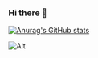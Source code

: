 ### Hi there 👋

[![Anurag's GitHub stats](https://github-readme-stats.vercel.app/api?username=Sakurato-acg)](https://github.com/anuraghazra/github-readme-stats)

![Alt](https://repobeats.axiom.co/api/embed/49279450049d2ae4e97add13491a8be14abb538b.svg "Repobeats analytics image")
<!--
**Sakurato-acg/Sakurato-acg** is a ✨ _special_ ✨ repository because its `README.md` (this file) appears on your GitHub profile.

Here are some ideas to get you started:

- 🔭 I’m currently working on ...
- 🌱 I’m currently learning ...
- 👯 I’m looking to collaborate on ...
- 🤔 I’m looking for help with ...
- 💬 Ask me about ...
- 📫 How to reach me: ...
- 😄 Pronouns: ...
- ⚡ Fun fact: ...
-->
